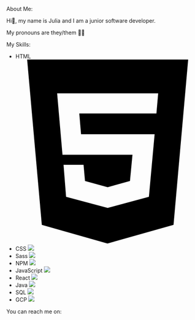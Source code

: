 About Me:

Hi👋, my name is Julia and I am a junior software developer.

My pronouns are they/them 🏳️‍🌈



My Skills:

- HTML <svg role="img" viewBox="0 0 24 24" xmlns="http://www.w3.org/2000/svg"><title>HTML5</title><path d="M1.5 0h21l-1.91 21.563L11.977 24l-8.564-2.438L1.5 0zm7.031 9.75l-.232-2.718 10.059.003.23-2.622L5.412 4.41l.698 8.01h9.126l-.326 3.426-2.91.804-2.955-.81-.188-2.11H6.248l.33 4.171L12 19.351l5.379-1.443.744-8.157H8.531z"/></svg>
- CSS <img src="{BadgeURLHere}" />
- Sass <img src="{BadgeURLHere}" />
- NPM <img src="{BadgeURLHere}" />
- JavaScript <img src="{BadgeURLHere}" />
- React <img src="{BadgeURLHere}" />
- Java <img src="{BadgeURLHere}" />
- SQL <img src="{BadgeURLHere}" />
- GCP <img src="{BadgeURLHere}" />

You can reach me on:

